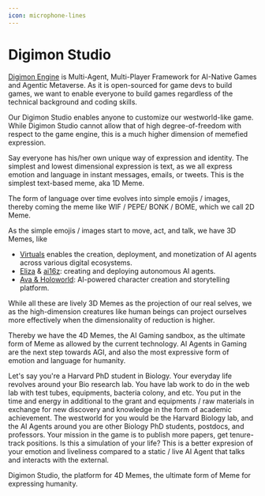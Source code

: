```yaml
---
icon: microphone-lines
---
```


# Digimon Studio

[Digimon Engine](https://docs.digimon.tech/digimon) is Multi-Agent, Multi-Player Framework for AI-Native Games and Agentic Metaverse. As it is open-sourced for game devs to build games, we want to enable everyone to build games regardless of the technical background and coding skills.



Our Digimon Studio enables anyone to customize our westworld-like game. While Digimon Studio cannot allow that of high degree-of-freedom with respect to the game engine, this is a much higher dimension of memefied expression.



Say everyone has his/her own unique way of expression and identity. The simplest and lowest dimensional expression is text, as we all express emotion and language in instant messages, emails, or tweets. This is the simplest text-based meme, aka 1D Meme.



The form of language over time evolves into simple emojis / images, thereby coming the meme like WIF / PEPE/ BONK / BOME, which we call 2D Meme.



As the simple emojis / images start to move, act, and talk, we have 3D Memes, like

* [Virtuals](https://app.virtuals.io/) enables the creation, deployment, and monetization of AI agents across various digital ecosystems.
* [Eliza](https://elizaos.github.io/eliza/) & [ai16z](http://ai16z.ai/): creating and deploying autonomous AI agents.
* [Ava & Holoworld](https://app.holoworld.com/): AI-powered character creation and storytelling platform.



While all these are lively 3D Memes as the projection of our real selves, we as the high-dimension creatures like human beings can project ourselves more effectively when the dimensionality of reduction is higher.



Thereby we have the 4D Memes, the AI Gaming sandbox, as the ultimate form of Meme as allowed by the current technology. AI Agents in Gaming are the next step towards AGI, and also the most expressive form of emotion and language for humanity.



Let's say you're a Harvard PhD student in Biology. Your everyday life revolves around your Bio research lab. You have lab work to do in the web lab with test tubes, equipments, bacteria colony, and etc. You put in the time and energy in additional to the grant and equipments / raw materials in exchange for new discovery and knowledge in the form of academic achievement. The westworld for you would be the Harvard Biology lab, and the AI Agents around you are other Biology PhD students, postdocs, and professors. Your mission in the game is to publish more papers, get tenure-track positions. Is this a simulation of your life? This is a better expresion of your emotion and liveliness compared to a static / live AI Agent that talks and interacts with the external.



Digimon Studio, the platform for 4D Memes, the ultimate form of Meme for expressing humanity.
